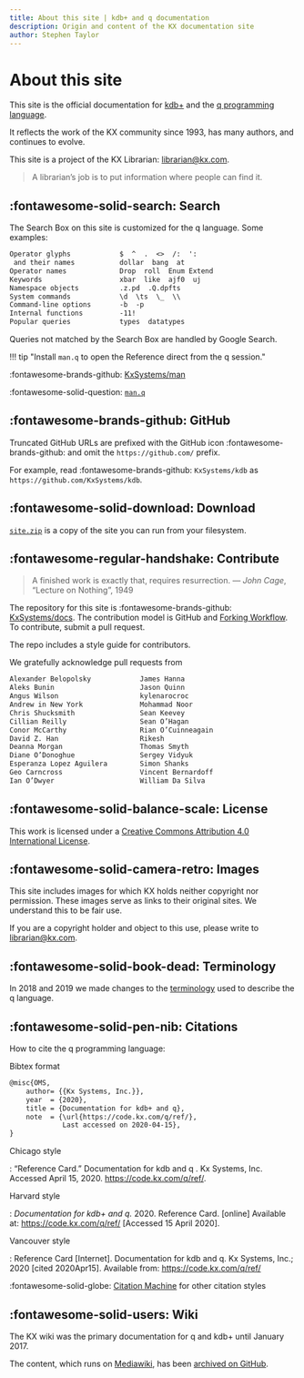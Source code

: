```yaml
---
title: About this site | kdb+ and q documentation
description: Origin and content of the KX documentation site
author: Stephen Taylor
---
```

# About this site


This site is the official documentation for [kdb+](../database/index.md) and the [q programming language](../ref/index.md).

It reflects the work of the KX community since 1993, has many authors,
and continues to evolve.

This site is a project of the KX Librarian: librarian@kx.com.

> A librarian’s job is to put information where people can find it.


## :fontawesome-solid-search: Search

The Search Box on this site is customized for the q language.
Some examples:

```txt
Operator glyphs            $  ^  .  <>  /:  ':
 and their names           dollar  bang  at
Operator names             Drop  roll  Enum Extend
Keywords                   xbar  like  ajf0  uj
Namespace objects          .z.pd  .Q.dpfts
System commands            \d  \ts  \_  \\
Command-line options       -b  -p
Internal functions         -11!
Popular queries            types  datatypes
```

Queries not matched by the Search Box are handled by Google Search.

!!! tip "Install `man.q` to open the Reference direct from the q session."

:fontawesome-brands-github:
[KxSystems/man](https://github.com/KxSystems/man)

:fontawesome-solid-question:
[`man.q`](man.md)


## :fontawesome-brands-github: GitHub

Truncated GitHub URLs are prefixed with the GitHub icon :fontawesome-brands-github: and omit the `https://github.com/` prefix.

For example, read :fontawesome-brands-github: `KxSystems/kdb` as `https://github.com/KxSystems/kdb`.


## :fontawesome-solid-download: Download

[`site.zip`](https://code.kx.com/download/site.zip "Download 60MB") is a copy of the site you can run from your filesystem.


## :fontawesome-regular-handshake: Contribute

> A finished work is exactly that, requires resurrection.
— _John Cage_, “Lecture on Nothing”, 1949

The repository for this site is
:fontawesome-brands-github:
[KxSystems/docs](https://github.com/KxSystems/docs).
The contribution model is GitHub and [Forking Workflow](https://www.atlassian.com/git/tutorials/comparing-workflows#forking-workflow).
To contribute, submit a pull request.

The repo includes a style guide for contributors.


We gratefully acknowledge pull requests from

```txt
Alexander Belopolsky            James Hanna
Aleks Bunin                     Jason Quinn
Angus Wilson                    kylenarocroc
Andrew in New York              Mohammad Noor
Chris Shucksmith                Sean Keevey
Cillian Reilly                  Sean O’Hagan
Conor McCarthy                  Rian O’Cuinneagain
David Z. Han                    Rikesh
Deanna Morgan                   Thomas Smyth
Diane O’Donoghue                Sergey Vidyuk
Esperanza Lopez Aguilera        Simon Shanks
Geo Carncross                   Vincent Bernardoff
Ian O’Dwyer                     William Da Silva
```

## :fontawesome-solid-balance-scale: License
This work is licensed under a <a rel="license" href="https://creativecommons.org/licenses/by/4.0/">Creative Commons Attribution 4.0 International License</a>.



## :fontawesome-solid-camera-retro: Images

This site includes images for which KX holds neither copyright nor permission.
These images serve as links to their original sites.
We understand this to be fair use.

If you are a copyright holder and object to this use, please write to librarian@kx.com.


## :fontawesome-solid-book-dead: Terminology

In 2018 and 2019 we made changes to the [terminology](terminology.md) used to describe the q language.


## :fontawesome-solid-pen-nib: Citations

How to cite the q programming language:

Bibtex format

```txt
@misc{OMS,
    author= {{Kx Systems, Inc.}},
    year  = {2020},
    title = {Documentation for kdb+ and q},
    note  = {\url{https://code.kx.com/q/ref/},
             Last accessed on 2020-04-15},
}
```


Chicago style

: “Reference Card.” Documentation for kdb and q . Kx Systems, Inc. Accessed April 15, 2020. https://code.kx.com/q/ref/.


Harvard style

: _Documentation for kdb+ and q._ 2020. Reference Card. [online] Available at: <https://code.kx.com/q/ref/> [Accessed 15 April 2020].


Vancouver style

: Reference Card [Internet]. Documentation for kdb and q. Kx Systems, Inc.; 2020 [cited 2020Apr15]. Available from: https://code.kx.com/q/ref/


:fontawesome-solid-globe:
[Citation Machine](https://www.citationmachine.net/) for other citation styles


## :fontawesome-solid-users: Wiki

The KX wiki was the primary documentation for q and kdb+ until January 2017.

The content, which runs on [Mediawiki](http://mediawiki.org),
has
been [archived on GitHub](https://github.com/kxsystems/wiki).
